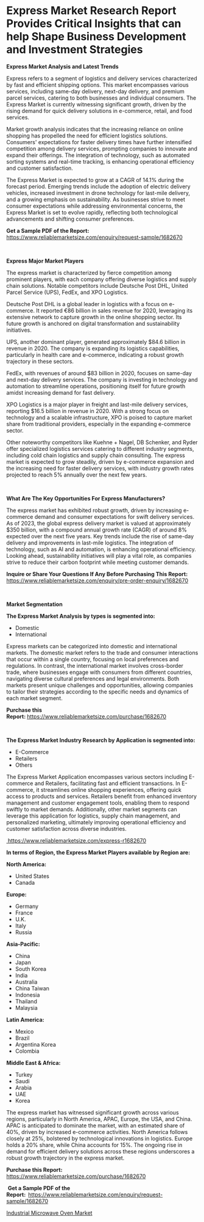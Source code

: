 <p><h1>Express Market Research Report Provides Critical Insights that can help Shape Business Development and Investment Strategies</h1></p><p><strong>Express Market Analysis and Latest Trends</strong></p>
<p><p>Express refers to a segment of logistics and delivery services characterized by fast and efficient shipping options. This market encompasses various services, including same-day delivery, next-day delivery, and premium parcel services, catering to both businesses and individual consumers. The Express Market is currently witnessing significant growth, driven by the rising demand for quick delivery solutions in e-commerce, retail, and food services.</p><p>Market growth analysis indicates that the increasing reliance on online shopping has propelled the need for efficient logistics solutions. Consumers' expectations for faster delivery times have further intensified competition among delivery services, prompting companies to innovate and expand their offerings. The integration of technology, such as automated sorting systems and real-time tracking, is enhancing operational efficiency and customer satisfaction.</p><p>The Express Market is expected to grow at a CAGR of 14.1% during the forecast period. Emerging trends include the adoption of electric delivery vehicles, increased investment in drone technology for last-mile delivery, and a growing emphasis on sustainability. As businesses strive to meet consumer expectations while addressing environmental concerns, the Express Market is set to evolve rapidly, reflecting both technological advancements and shifting consumer preferences.</p></p>
<p><strong>Get a Sample PDF of the Report:&nbsp;</strong> <a href="https://www.reliablemarketsize.com/enquiry/request-sample/1682670?utm_campaign=3201&utm_medium=2&utm_source=Github&utm_content=ia&utm_term=26032025&utm_id=express">https://www.reliablemarketsize.com/enquiry/request-sample/1682670</a></p>
<p>&nbsp;</p>
<p><strong>Express Major Market Players</strong></p>
<p><p>The express market is characterized by fierce competition among prominent players, with each company offering diverse logistics and supply chain solutions. Notable competitors include Deutsche Post DHL, United Parcel Service (UPS), FedEx, and XPO Logistics. </p><p>Deutsche Post DHL is a global leader in logistics with a focus on e-commerce. It reported €86 billion in sales revenue for 2020, leveraging its extensive network to capture growth in the online shopping sector. Its future growth is anchored on digital transformation and sustainability initiatives.</p><p>UPS, another dominant player, generated approximately $84.6 billion in revenue in 2020. The company is expanding its logistics capabilities, particularly in health care and e-commerce, indicating a robust growth trajectory in these sectors.</p><p>FedEx, with revenues of around $83 billion in 2020, focuses on same-day and next-day delivery services. The company is investing in technology and automation to streamline operations, positioning itself for future growth amidst increasing demand for fast delivery.</p><p>XPO Logistics is a major player in freight and last-mile delivery services, reporting $16.5 billion in revenue in 2020. With a strong focus on technology and a scalable infrastructure, XPO is poised to capture market share from traditional providers, especially in the expanding e-commerce sector.</p><p>Other noteworthy competitors like Kuehne + Nagel, DB Schenker, and Ryder offer specialized logistics services catering to different industry segments, including cold chain logistics and supply chain consulting. The express market is expected to grow steadily, driven by e-commerce expansion and the increasing need for faster delivery services, with industry growth rates projected to reach 5% annually over the next few years.</p></p>
<p>&nbsp;</p>
<p><strong>What Are The Key Opportunities For Express Manufacturers?</strong></p>
<p><p>The express market has exhibited robust growth, driven by increasing e-commerce demand and consumer expectations for swift delivery services. As of 2023, the global express delivery market is valued at approximately $350 billion, with a compound annual growth rate (CAGR) of around 8% expected over the next five years. Key trends include the rise of same-day delivery and improvements in last-mile logistics. The integration of technology, such as AI and automation, is enhancing operational efficiency. Looking ahead, sustainability initiatives will play a vital role, as companies strive to reduce their carbon footprint while meeting customer demands.</p></p>
<p><strong>Inquire or Share Your Questions If Any Before Purchasing This Report:</strong> <a href="https://www.reliablemarketsize.com/enquiry/pre-order-enquiry/1682670?utm_campaign=3201&utm_medium=2&utm_source=Github&utm_content=ia&utm_term=26032025&utm_id=express">https://www.reliablemarketsize.com/enquiry/pre-order-enquiry/1682670</a></p>
<p>&nbsp;</p>
<p><strong>Market Segmentation</strong></p>
<p><strong>The Express Market Analysis by types is segmented into:</strong></p>
<p><ul><li>Domestic</li><li>International</li></ul></p>
<p><p>Express markets can be categorized into domestic and international markets. The domestic market refers to the trade and consumer interactions that occur within a single country, focusing on local preferences and regulations. In contrast, the international market involves cross-border trade, where businesses engage with consumers from different countries, navigating diverse cultural preferences and legal environments. Both markets present unique challenges and opportunities, allowing companies to tailor their strategies according to the specific needs and dynamics of each market segment.</p></p>
<p><strong>Purchase this Report:&nbsp;</strong><a href="https://www.reliablemarketsize.com/purchase/1682670?utm_campaign=3201&utm_medium=2&utm_source=Github&utm_content=ia&utm_term=26032025&utm_id=express">https://www.reliablemarketsize.com/purchase/1682670</a></p>
<p>&nbsp;</p>
<p><strong>The Express Market Industry Research by Application is segmented into:</strong></p>
<p><ul><li>E-Commerce</li><li>Retailers</li><li>Others</li></ul></p>
<p><p>The Express Market Application encompasses various sectors including E-commerce and Retailers, facilitating fast and efficient transactions. In E-commerce, it streamlines online shopping experiences, offering quick access to products and services. Retailers benefit from enhanced inventory management and customer engagement tools, enabling them to respond swiftly to market demands. Additionally, other market segments can leverage this application for logistics, supply chain management, and personalized marketing, ultimately improving operational efficiency and customer satisfaction across diverse industries.</p></p>
<p><a href="https://www.reliablemarketsize.com/express-r1682670?utm_campaign=3201&utm_medium=2&utm_source=Github&utm_content=ia&utm_term=26032025&utm_id=express">&nbsp;https://www.reliablemarketsize.com/express-r1682670</a></p>
<p><strong>In terms of Region, the Express Market Players available by Region are:</strong></p>
<p>
    <p> <strong> North America: </strong>
        <ul>
            <li>United States</li>
            <li>Canada</li>
        </ul>
        </p> 
    <p> <strong> Europe: </strong>
        <ul>
            <li>Germany</li>
            <li>France</li>
            <li>U.K.</li>
            <li>Italy</li>
            <li>Russia</li>
        </ul>
        </p> 
    <p> <strong> Asia-Pacific: </strong>
        <ul>
            <li>China</li>
            <li>Japan</li>
            <li>South Korea</li>
            <li>India</li>
            <li>Australia</li>
            <li>China Taiwan</li>
            <li>Indonesia</li>
            <li>Thailand</li>
            <li>Malaysia</li>
        </ul>
        </p> 
    <p> <strong> Latin America: </strong>
        <ul>
            <li>Mexico</li>
            <li>Brazil</li>
            <li>Argentina Korea</li>
            <li>Colombia</li>
        </ul>
        </p> 
    <p> <strong> Middle East & Africa: </strong>
        <ul>
            <li>Turkey</li>
            <li>Saudi</li>
            <li>Arabia</li>
            <li>UAE</li>
            <li>Korea</li>
        </ul>
    </p>
    </p>
<p><p>The express market has witnessed significant growth across various regions, particularly in North America, APAC, Europe, the USA, and China. APAC is anticipated to dominate the market, with an estimated share of 40%, driven by increased e-commerce activities. North America follows closely at 25%, bolstered by technological innovations in logistics. Europe holds a 20% share, while China accounts for 15%. The ongoing rise in demand for efficient delivery solutions across these regions underscores a robust growth trajectory in the express market.</p></p>
<p><strong>Purchase this Report: </strong><a href="https://www.reliablemarketsize.com/purchase/1682670?utm_campaign=3201&utm_medium=2&utm_source=Github&utm_content=ia&utm_term=26032025&utm_id=express">https://www.reliablemarketsize.com/purchase/1682670</a></p>
<p>&nbsp;<strong>Get a Sample PDF of the Report:&nbsp;&nbsp;</strong><a href="https://www.reliablemarketsize.com/enquiry/request-sample/1682670?utm_campaign=3201&utm_medium=2&utm_source=Github&utm_content=ia&utm_term=26032025&utm_id=express">https://www.reliablemarketsize.com/enquiry/request-sample/1682670</a></p>
<p><strong></strong></p>
<p><p><a href="https://github.com/vigoseiler/Market-Research-Report-List-1/blob/main/industrial-microwave-oven-market.md?utm_campaign=3201&utm_medium=2&utm_source=Github&utm_content=ia&utm_term=26032025&utm_id=express">Industrial Microwave Oven Market</a></p></p>